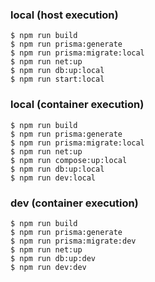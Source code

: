 ### local (host execution)

```
$ npm run build
$ npm run prisma:generate
$ npm run prisma:migrate:local
$ npm run net:up
$ npm run db:up:local
$ npm run start:local
```

### local (container execution)

```
$ npm run build
$ npm run prisma:generate
$ npm run prisma:migrate:local
$ npm run net:up
$ npm run compose:up:local
$ npm run db:up:local
$ npm run dev:local
```

### dev (container execution)

```
$ npm run build
$ npm run prisma:generate
$ npm run prisma:migrate:dev
$ npm run net:up
$ npm run db:up:dev
$ npm run dev:dev
```